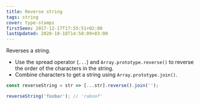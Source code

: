 ```yaml
---
title: Reverse string
tags: string
cover: type-stamps
firstSeen: 2017-12-17T17:55:51+02:00
lastUpdated: 2020-10-18T14:58:09+03:00
---
```


Reverses a string.

- Use the spread operator (`...`) and `Array.prototype.reverse()` to reverse the order of the characters in the string.
- Combine characters to get a string using `Array.prototype.join()`.

```js
const reverseString = str => [...str].reverse().join('');
```

```js
reverseString('foobar'); // 'raboof'
```
